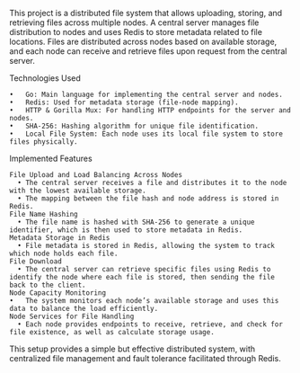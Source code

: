 This project is a distributed file system that allows uploading, storing, and retrieving files across multiple nodes. A central server manages file distribution to nodes and uses Redis to store metadata related to file locations. Files are distributed across nodes based on available storage, and each node can receive and retrieve files upon request from the central server.

Technologies Used

	•	Go: Main language for implementing the central server and nodes.
	•	Redis: Used for metadata storage (file-node mapping).
	•	HTTP & Gorilla Mux: For handling HTTP endpoints for the server and nodes.
	•	SHA-256: Hashing algorithm for unique file identification.
	•	Local File System: Each node uses its local file system to store files physically.

Implemented Features

	File Upload and Load Balancing Across Nodes
	  •	The central server receives a file and distributes it to the node with the lowest available storage.
	  •	The mapping between the file hash and node address is stored in Redis.
	File Name Hashing
	  •	The file name is hashed with SHA-256 to generate a unique identifier, which is then used to store metadata in Redis.
	Metadata Storage in Redis
	  •	File metadata is stored in Redis, allowing the system to track which node holds each file.
	File Download
	  •	The central server can retrieve specific files using Redis to identify the node where each file is stored, then sending the file back to the client.
	Node Capacity Monitoring
  	•	The system monitors each node’s available storage and uses this data to balance the load efficiently.
	Node Services for File Handling
	  •	Each node provides endpoints to receive, retrieve, and check for file existence, as well as calculate storage usage.

This setup provides a simple but effective distributed system, with centralized file management and fault tolerance facilitated through Redis.
